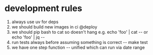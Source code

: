 # development rules

1. always use uv for deps
2. we should build new images in ci @deploy
3. we should pip bash to cat so doesn't hang e.g. echo 'foo' | cat -- or echo 'foo' | jq --
4. run tests always before assuming something is correct -- make test
5. we have one step function -- unified which can run via date range